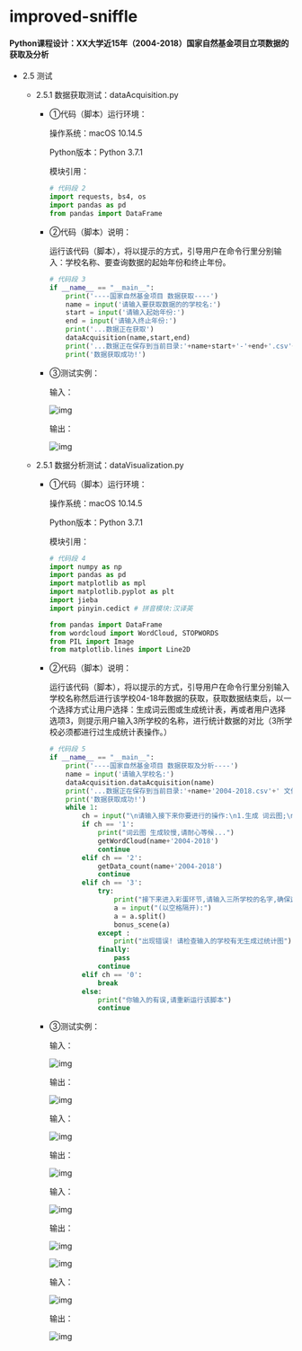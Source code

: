 # improved-sniffle

#### Python课程设计：XX大学近15年（2004-2018）国家自然基金项目立项数据的获取及分析

- 2.5 测试

    - 2.5.1 数据获取测试：dataAcquisition.py

        - ①代码（脚本）运行环境：

            操作系统：macOS 10.14.5

            Python版本：Python 3.7.1

            模块引用：

            ```python
            # 代码段 2
            import requests, bs4, os
            import pandas as pd
            from pandas import DataFrame
            ```
    
        - ②代码（脚本）说明：
    
            运行该代码（脚本），将以提示的方式，引导用户在命令行里分别输入：学校名称、要查询数据的起始年份和终止年份。
    
            ```python
            # 代码段 3
            if __name__ == "__main__":
                print('----国家自然基金项目 数据获取----')
                name = input('请输入要获取数据的的学校名:')
                start = input('请输入起始年份:')
                end = input('请输入终止年份:')
                print('...数据正在获取')
                dataAcquisition(name,start,end)
                print('...数据正在保存到当前目录:'+name+start+'-'+end+'.csv'+' 文件中!')
                print('数据获取成功!')            
            ```
    
        - ③测试实例：
    
            输入：
    
            ![img](http://ww4.sinaimg.cn/large/006tNc79ly1g487jio37rj31co07gacg.jpg)

            输出：

            ![img](http://ww1.sinaimg.cn/large/006tNc79ly1g4889n3428j31180dc7av.jpg)

        

    - 2.5.1 数据分析测试：dataVisualization.py

        - ①代码（脚本）运行环境：

            操作系统：macOS 10.14.5

            Python版本：Python 3.7.1

            模块引用：
        
            ```python
            # 代码段 4
            import numpy as np
            import pandas as pd
            import matplotlib as mpl
            import matplotlib.pyplot as plt
            import jieba
            import pinyin.cedict # 拼音模块:汉译英

            from pandas import DataFrame
            from wordcloud import WordCloud, STOPWORDS
            from PIL import Image
            from matplotlib.lines import Line2D
            ```

		- ②代码（脚本）说明：

            运行该代码（脚本），将以提示的方式，引导用户在命令行里分别输入学校名称然后进行该学校04-18年数据的获取，获取数据结束后，以一个选择方式让用户选择：生成词云图或生成统计表，再或者用户选择选项3，则提示用户输入3所学校的名称，进行统计数据的对比（3所学校必须都进行过生成统计表操作。）

			```python
			# 代码段 5
            if __name__ == "__main__":
                print('----国家自然基金项目 数据获取及分析----')
                name = input('请输入学校名:')
                dataAcquisition.dataAcquisition(name)
                print('...数据正在保存到当前目录:'+name+'2004-2018.csv'+' 文件中!')
                print('数据获取成功!')
                while 1:
                    ch = input("\n请输入接下来你要进行的操作:\n1.生成 词云图;\n2.生成 统计图;\n3.彩蛋;\n0.结束;\n")
                    if ch == '1':
                        print("词云图 生成较慢,请耐心等候...")
                        getWordCloud(name+'2004-2018')
                        continue
                    elif ch == '2':
                        getData_count(name+'2004-2018')
                        continue
                    elif ch == '3':
                        try:
                            print("接下来进入彩蛋环节,请输入三所学校的名字,确保这三所学校你已经生成过它们的 统计图 ")
                            a = input("(以空格隔开):")
                            a = a.split()
                            bonus_scene(a)
                        except :
                            print("出现错误! 请检查输入的学校有无生成过统计图")
                        finally:
                            pass
                        continue
                    elif ch == '0':
                        break
                    else:
                        print("你输入的有误,请重新运行该脚本")
			            continue
			```
			
		- ③测试实例：
			
			输入：
			
			![img](http://ww4.sinaimg.cn/large/006tNc79ly1g4889lnav9j313m068myr.jpg)
			
			输出：
			
			![img](http://ww2.sinaimg.cn/large/006tNc79ly1g4889o2cacj313o0baq8r.jpg)
			
			输入：
			
			![img](http://ww3.sinaimg.cn/large/006tNc79ly1g4889ozccwj313w09e75s.jpg)
			
			输出：
			
			![img](http://ww1.sinaimg.cn/large/006tNc79ly1g4889l4f3ij30u00u04em.jpg)
			
			输入：
			
			![img](http://ww2.sinaimg.cn/large/006tNc79ly1g4889m4bjqj313o05k74k.jpg)
			
			输出：
			
			![img](http://ww2.sinaimg.cn/large/006tNc79ly1g4889oinjnj31320h876p.jpg)
			
			![img](http://ww3.sinaimg.cn/large/006tNc79ly1g4889pgug9j30v40hs0um.jpg)
			
			输入：
			
			![img](http://ww1.sinaimg.cn/large/006tNc79ly1g4889nkw12j313w06uwfj.jpg)
			
			输出：
			
			![img](http://ww1.sinaimg.cn/large/006tNc79ly1g4889mlholj30m80qoq53.jpg)